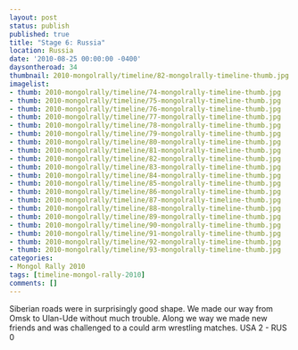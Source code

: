 ```yaml
---
layout: post
status: publish
published: true
title: "Stage 6: Russia"
location: Russia
date: '2010-08-25 00:00:00 -0400'
daysontheroad: 34
thumbnail: 2010-mongolrally/timeline/82-mongolrally-timeline-thumb.jpg
imagelist:
- thumb: 2010-mongolrally/timeline/74-mongolrally-timeline-thumb.jpg
- thumb: 2010-mongolrally/timeline/75-mongolrally-timeline-thumb.jpg
- thumb: 2010-mongolrally/timeline/76-mongolrally-timeline-thumb.jpg
- thumb: 2010-mongolrally/timeline/77-mongolrally-timeline-thumb.jpg
- thumb: 2010-mongolrally/timeline/78-mongolrally-timeline-thumb.jpg
- thumb: 2010-mongolrally/timeline/79-mongolrally-timeline-thumb.jpg
- thumb: 2010-mongolrally/timeline/80-mongolrally-timeline-thumb.jpg
- thumb: 2010-mongolrally/timeline/81-mongolrally-timeline-thumb.jpg
- thumb: 2010-mongolrally/timeline/82-mongolrally-timeline-thumb.jpg
- thumb: 2010-mongolrally/timeline/83-mongolrally-timeline-thumb.jpg
- thumb: 2010-mongolrally/timeline/84-mongolrally-timeline-thumb.jpg
- thumb: 2010-mongolrally/timeline/85-mongolrally-timeline-thumb.jpg
- thumb: 2010-mongolrally/timeline/86-mongolrally-timeline-thumb.jpg
- thumb: 2010-mongolrally/timeline/87-mongolrally-timeline-thumb.jpg
- thumb: 2010-mongolrally/timeline/88-mongolrally-timeline-thumb.jpg
- thumb: 2010-mongolrally/timeline/89-mongolrally-timeline-thumb.jpg
- thumb: 2010-mongolrally/timeline/90-mongolrally-timeline-thumb.jpg
- thumb: 2010-mongolrally/timeline/91-mongolrally-timeline-thumb.jpg
- thumb: 2010-mongolrally/timeline/92-mongolrally-timeline-thumb.jpg
- thumb: 2010-mongolrally/timeline/93-mongolrally-timeline-thumb.jpg
categories:
- Mongol Rally 2010
tags: [timeline-mongol-rally-2010]
comments: []
---
```

Siberian roads were in surprisingly good shape. We made our way from Omsk to Ulan-Ude without much trouble. Along we way we made new friends and was challenged to a could arm wrestling matches. USA 2 - RUS 0
